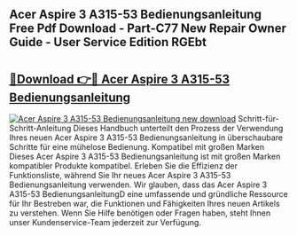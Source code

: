 ## Acer Aspire 3 A315-53 Bedienungsanleitung Free Pdf Download - Part-C77 New Repair Owner Guide - User Service Edition RGEbt

# <h2><a href="http://df2ulaj.blite.top/?on=Acer+Aspire+3+A315-53+Bedienungsanleitung">🔗Download 👉🔴 Acer Aspire 3 A315-53 Bedienungsanleitung</a></h2>

[![Acer Aspire 3 A315-53 Bedienungsanleitung new download](https://i.imgur.com/lujVjoI.png)](http://df2ulaj.blite.top/?on=Acer+Aspire+3+A315-53+Bedienungsanleitung)
Schritt-für-Schritt-Anleitung Dieses Handbuch unterteilt den Prozess der Verwendung Ihres neuen Acer Aspire 3 A315-53 Bedienungsanleitung in überschaubare Schritte für eine mühelose Bedienung. Kompatibel mit großen Marken Dieses Acer Aspire 3 A315-53 Bedienungsanleitung ist mit großen Marken kompatibler Produkte kompatibel. Erleben Sie die Effizienz der Funktionsliste, während Sie Ihr neues Acer Aspire 3 A315-53 Bedienungsanleitung verwenden. Wir glauben, dass das Acer Aspire 3 A315-53 BedienungsanleitungD eine umfassende und gründliche Ressource für Ihr Bestreben war, die Funktionen und Fähigkeiten Ihres neuen Artikels zu verstehen. Wenn Sie Hilfe benötigen oder Fragen haben, steht Ihnen unser Kundenservice-Team jederzeit zur Verfügung.

